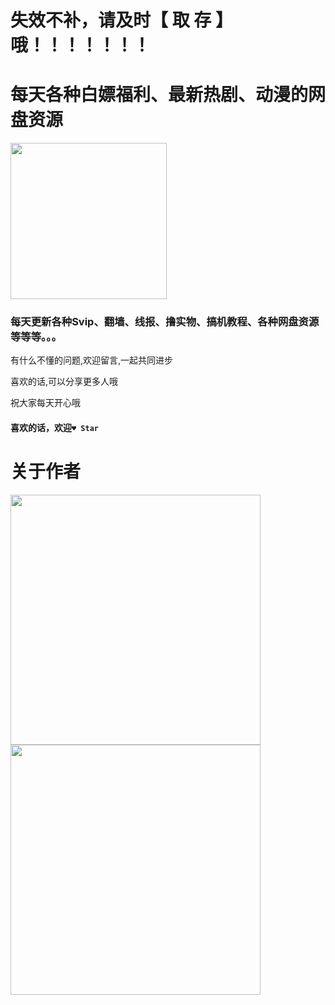 # 失效不补，请及时【 取 存 】哦！！！！！！！

# 每天各种白嫖福利、最新热剧、动漫的网盘资源

<img src="http://z.aisaiya.com/d/file/201807/25409d63a8eee5029879b9d1ee8db012.png" width=250px;>    

### 每天更新各种Svip、翻墙、线报、撸实物、搞机教程、各种网盘资源等等等。。。

有什么不懂的问题,欢迎留言,一起共同进步  

喜欢的话,可以分享更多人哦

祝大家每天开心哦

#### 喜欢的话，欢迎`♥ Star`



# 关于作者  

<img src="http://inews.gtimg.com/newsapp_bt/0/12056549449/641" width=400px;>  
<img src="http://inews.gtimg.com/newsapp_bt/0/12056549448/641" width=400px;>  